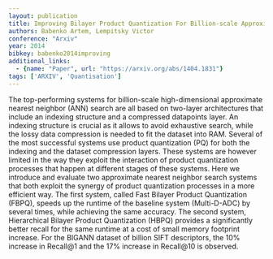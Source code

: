 ```yaml
---
layout: publication
title: Improving Bilayer Product Quantization For Billion-scale Approximate Nearest Neighbors In High Dimensions
authors: Babenko Artem, Lempitsky Victor
conference: "Arxiv"
year: 2014
bibkey: babenko2014improving
additional_links:
  - {name: "Paper", url: "https://arxiv.org/abs/1404.1831"}
tags: ['ARXIV', 'Quantisation']
---
```

The top-performing systems for billion-scale high-dimensional approximate
nearest neighbor (ANN) search are all based on two-layer architectures that
include an indexing structure and a compressed datapoints layer. An indexing
structure is crucial as it allows to avoid exhaustive search, while the lossy
data compression is needed to fit the dataset into RAM. Several of the most
successful systems use product quantization (PQ) for both the indexing and the
dataset compression layers. These systems are however limited in the way they
exploit the interaction of product quantization processes that happen at
different stages of these systems.
  Here we introduce and evaluate two approximate nearest neighbor search
systems that both exploit the synergy of product quantization processes in a
more efficient way. The first system, called Fast Bilayer Product Quantization
(FBPQ), speeds up the runtime of the baseline system (Multi-D-ADC) by several
times, while achieving the same accuracy. The second system, Hierarchical
Bilayer Product Quantization (HBPQ) provides a significantly better recall for
the same runtime at a cost of small memory footprint increase. For the BIGANN
dataset of billion SIFT descriptors, the 10% increase in Recall@1 and the 17%
increase in Recall@10 is observed.
